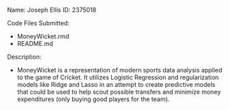 Name: Joseph Ellis
ID: 2375018

Code Files Submitted:
* MoneyWicket.rmd
* README.md

Description: 
* MoneyWicket is a representation of modern sports data analysis applied to the game of Cricket. It utilizes Logistic Regression and regularization models like Ridge and Lasso in an attempt to create predictive models that could be used to help scout possible transfers and minimize money expenditures (only buying good players for the team).